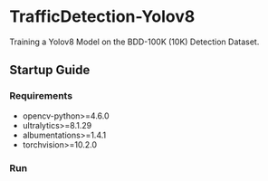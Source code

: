 # TrafficDetection-Yolov8
Training a Yolov8 Model on the BDD-100K (10K) Detection Dataset.

## Startup Guide
### Requirements
- opencv-python>=4.6.0
- ultralytics>=8.1.29
- albumentations>=1.4.1
- torchvision>=10.2.0

### Run



